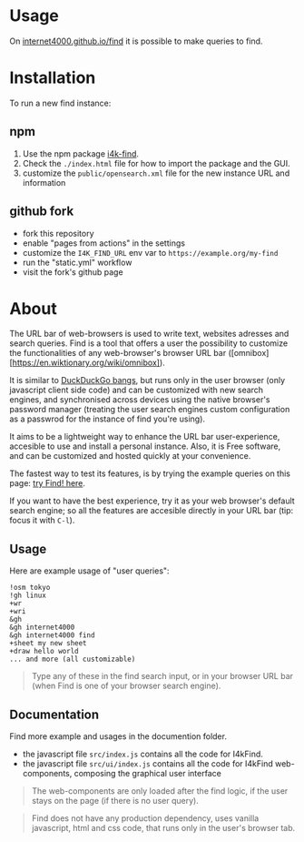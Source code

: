 # Usage

On [internet4000.github.io/find](https://internet4000.github.io/find) it is possible to make queries to find.

# Installation

To run a new find instance:

## npm

1. Use the npm package [i4k-find](https://www.npmjs.com/package/i4k-find).
1. Check the `./index.html` file for how to import the package and the GUI.
1. customize the `public/opensearch.xml` file for the new instance URL and information

## github fork

- fork this repository
- enable "pages from actions" in the settings
- customize the `I4K_FIND_URL` env var to `https://example.org/my-find`
- run the "static.yml" workflow
- visit the fork's github page

# About

The URL bar of web-browsers is used to write text, websites adresses and search
queries. Find is a tool that offers a user the possibility to customize the
functionalities of any web-browser's browser URL bar
([omnibox][https://en.wiktionary.org/wiki/omnibox]).

It is similar to [DuckDuckGo bangs](https://duckduckgo.com/bangs), but runs only
in the user browser (only javascript client side code) and can be customized
with new search engines, and synchronised across devices using the native
browser's password manager (treating the user search engines custom
configuration as a passwrod for the instance of find you're using).

It aims to be a lightweight way to enhance the URL bar user-experience,
accesible to use and install a personal instance. Also, it is Free software, and can be
customized and hosted quickly at your convenience.

The fastest way to test its features, is by trying the example queries
on this page: [try Find! here](https://internet4000.github.io/find).

If you want to have the best experience, try it as your web browser's
default search engine; so all the features are accesible directly in
your URL bar (tip: focus it with `C-l`).

## Usage

Here are example usage of "user queries":

```
!osm tokyo
!gh linux
+wr
+wri
&gh
&gh internet4000
&gh internet4000 find
+sheet my new sheet
+draw hello world
... and more (all customizable)
```

> Type any of these in the find search input, or in your browser URL bar (when Find is one of your browser search engine).

## Documentation

Find more example and usages in the documention folder.

- the javascript file `src/index.js` contains all the code for I4kFind.
- the javascript file `src/ui/index.js` contains all the code for I4kFind web-components, composing the graphical user interface

> The web-components are only loaded after the find logic, if the user stays on
> the page (if there is no user query).

> Find does not have any production dependency, uses vanilla javascript, html
> and css code, that runs only in the user's browser tab.

